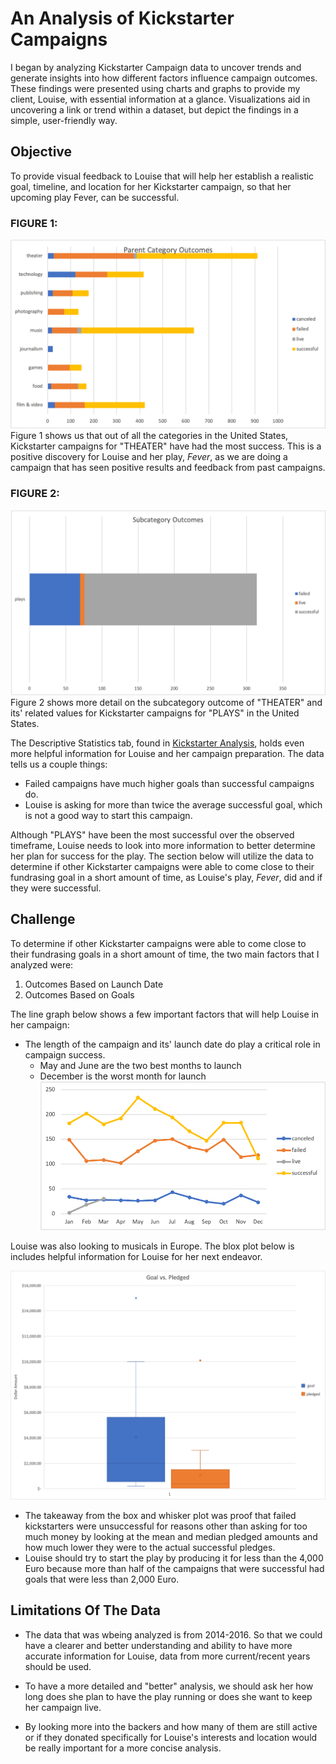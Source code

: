 # An Analysis of Kickstarter Campaigns
I began by analyzing Kickstarter Campaign data to uncover trends and generate insights into how different factors influence campaign outcomes. These findings were presented using charts and graphs to provide my client, Louise, with essential information at a glance. Visualizations aid in uncovering a link or trend within a dataset, but depict the findings in a simple, user-friendly way.

## Objective
To provide visual feedback to Louise that will help her establish a realistic goal, timeline, and location for her Kickstarter campaign, so that her upcoming play Fever, can be successful.
### FIGURE 1:
![Figure 1. All Category Outcomes-United States](https://github.com/skaram16/kickstarter_analysis/blob/main/Parent%20Category%20Comparisions.png)
Figure 1 shows us that out of all the categories in the United States, Kickstarter campaigns for "THEATER" have had the most success. This is a positive discovery for Louise and her play, *Fever*, as we are doing a campaign that has seen positive results and feedback from past campaigns.
### FIGURE 2:
![Figure 2. Subcategory Outcomes-United States](https://github.com/skaram16/kickstarter_analysis/blob/main/Subcategory%20Outcomes.png)
Figure 2 shows more detail on the subcategory outcome of "THEATER" and its' related values for Kickstarter campaigns for "PLAYS" in the United States.

The Descriptive Statistics tab, found in [Kickstarter Analysis](https://github.com/skaram16/kickstarter_analysis/blob/main/Kickstarter.xlsx), holds even more helpful information for Louise and her campaign preparation. The data tells us a couple things:
- Failed campaigns have much higher goals than successful campaigns do.
- Louise is asking for more than twice the average successful goal, which is not a good way to start this campaign.

Although "PLAYS" have been the most successful over the observed timeframe, Louise needs to look into more information to better determine her plan for success for the play. The section below will utilize the data to determine if other Kickstarter campaigns were able to come close to their fundrasing goal in a short amount of time, as Louise's play, *Fever*, did and if they were successful.


## Challenge

To determine if other Kickstarter campaigns were able to come close to their fundrasing goals in a short amount of time, the two main factors that I analyzed were:

  1. Outcomes Based on Launch Date
  2. Outcomes Based on Goals
  
The line graph below shows a few important factors that will help Louise in her campaign: 
  * The length of the campaign and its' launch date do play a critical role in campaign success.
    - May and June are the two best months to launch
    - December is the worst month for launch
![Outcomes Based on Launch Date](https://github.com/skaram16/kickstarter_analysis/blob/main/Outcomes%20Based%20on%20Launch%20Date.png)

Louise was also looking to musicals in Europe. The blox plot below is includes helpful information for Louise for her next endeavor. 

![Great Britain Musical Outcomes](https://github.com/skaram16/kickstarter_analysis/blob/main/BoxandWhiskerPlot.png) 

 * The takeaway from the box and whisker plot was proof that failed kickstarters were unsuccessful for reasons other than asking for too much money by looking at the mean and median pledged amounts and how much lower they were to the actual successful pledges.
 * Louise should try to start the play by producing it for less than the 4,000 Euro because more than half of the campaigns that were successful had goals that were less than 2,000 Euro.



## Limitations Of The Data

  * The data that was wbeing analyzed is from 2014-2016. So that we could have a clearer and better understanding and ability to have more accurate information for Louise, data from more current/recent years should be used.

  *  To have a more detailed and "better" analysis, we should ask her how long does she plan to have the play running or does she want to keep her campaign live.

  *  By looking more into the backers and how many of them are still active or if they donated specifically for Louise's interests and location would be really important for a more concise analysis. 
  
